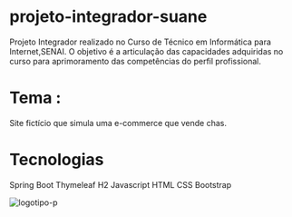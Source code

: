 # projeto-integrador-suane
Projeto Integrador realizado no Curso de Técnico em Informática para Internet,SENAI.
O objetivo é a articulação das capacidades adquiridas no curso para aprimoramento das competências do perfil profissional.

# Tema : 
Site fictício que simula uma e-commerce que vende chas.

# Tecnologias 
Spring Boot
Thymeleaf
H2
Javascript
HTML
CSS
Bootstrap


![logotipo-p](https://user-images.githubusercontent.com/60412898/162620548-0cba5ebf-ed72-462f-a70a-b1acec1d4307.svg)


